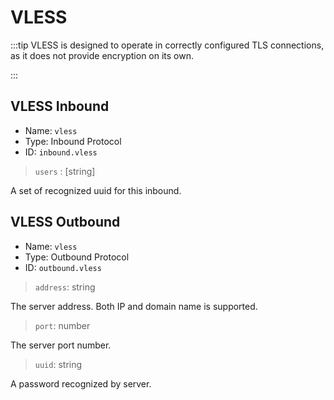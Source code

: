 # VLESS

:::tip
VLESS is designed to operate in correctly configured TLS connections, as it does not provide encryption on its own.
 
:::
## VLESS Inbound
* Name: `vless`
* Type: Inbound Protocol
* ID: `inbound.vless`

> `users` : [string]

A set of recognized uuid for this inbound.

## VLESS Outbound
* Name: `vless`
* Type: Outbound Protocol
* ID: `outbound.vless`

> `address`: string

The server address. Both IP and domain name is supported.

> `port`: number

The server port number.

> `uuid`: string

A password recognized by server.
